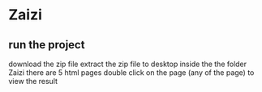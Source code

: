 # Zaizi
## run the project 
download the zip file 
extract the zip file to desktop 
inside the the folder Zaizi there are 5 html pages 
double click on the page (any of the page) to view the result

